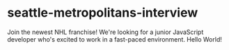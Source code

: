 # seattle-metropolitans-interview
Join the newest NHL franchise! We're looking for a junior JavaScript developer who's excited to work in a fast-paced environment.
Hello World!
